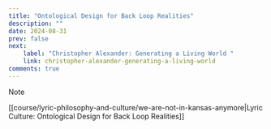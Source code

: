 ```yaml
---
title: "Ontological Design for Back Loop Realities"
description: ""
date: 2024-08-31
prev: false
next:
    label: "Christopher Alexander: Generating a Living World "
    link: christopher-alexander-generating-a-living-world
comments: true
---
```


> [!note]
> [[course/lyric-philosophy-and-culture/we-are-not-in-kansas-anymore|Lyric Culture: Ontological Design for Back Loop Realities]]


